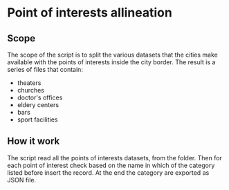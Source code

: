 # Point of interests allineation

## Scope

The scope of the script is to split the various datasets that the cities make available with the points of interests inside the city border. The result is a series of files that contain:

- theaters
- churches
- doctor's offices
- eldery centers
- bars
- sport facilities

## How it work

The script read all the points of interests datasets, from the folder. Then for each point of interest check based on the name in which of the category listed before insert the record. At the end the category are exported as JSON file.